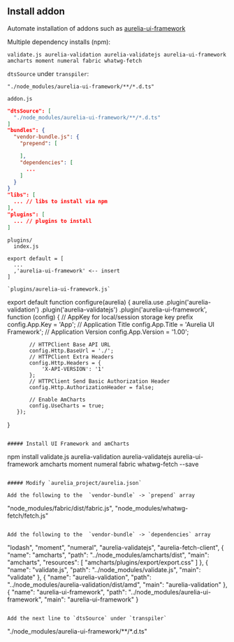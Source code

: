 ## Install addon

Automate installation of addons such as [aurelia-ui-framework]()

Multiple dependency installs (npm):

`validate.js aurelia-validation aurelia-validatejs aurelia-ui-framework amcharts moment numeral fabric whatwg-fetch`

`dtsSource` under `transpiler`:

```
"./node_modules/aurelia-ui-framework/**/*.d.ts"
```

`addon.js`

```json
"dtsSource": [
  "./node_modules/aurelia-ui-framework/**/*.d.ts"
]
"bundles": {
  "vendor-bundle.js": {
    "prepend": [

    ],
    "dependencies": [
      ...
    ]
  }
}
"libs": [
  ... // libs to install via npm
],
"plugins": [
  ... // plugins to install
]
```  

```
plugins/
  index.js
```

```
export default = [
  ...
  ,'aurelia-ui-framework' <-- insert
]

`plugins/aurelia-ui-framework.js`

```
export default function configure(aurelia) {
    aurelia.use
       .plugin('aurelia-validation')
       .plugin('aurelia-validatejs')
       .plugin('aurelia-ui-framework', function (config) {
           // AppKey for local/session storage key prefix
           config.App.Key = 'App';
           // Application Title
           config.App.Title = 'Aurelia UI Framework';
           // Application Version
           config.App.Version = '1.00';

           // HTTPClient Base API URL
           config.Http.BaseUrl = './';
           // HTTPClient Extra Headers
           config.Http.Headers = {
               'X-API-VERSION': '1'
           };
           // HTTPClient Send Basic Authorization Header
           config.Http.AuthorizationHeader = false;

           // Enable AmCharts
           config.UseCharts = true;
       });
}
```

##### Install UI Framework and amCharts

```
npm install validate.js aurelia-validation aurelia-validatejs aurelia-ui-framework amcharts moment numeral fabric whatwg-fetch --save
```

##### Modify `aurelia_project/aurelia.json`

Add the following to the  `vendor-bundle` -> `prepend` array
```
"node_modules/fabric/dist/fabric.js",
"node_modules/whatwg-fetch/fetch.js"
```

Add the following to the  `vendor-bundle` -> `dependencies` array

```
"lodash",
"moment",
"numeral",
"aurelia-validatejs",
"aurelia-fetch-client",
{
  "name": "amcharts",
  "path": "../node_modules/amcharts/dist",
  "main": "amcharts",
  "resources": [
    "amcharts/plugins/export/export.css"
  ]
},
{
  "name": "validate.js",
  "path": "../node_modules/validate.js",
  "main": "validate"
},
{
  "name": "aurelia-validation",
  "path": "../node_modules/aurelia-validation/dist/amd",
  "main": "aurelia-validation"
},
{
  "name": "aurelia-ui-framework",
  "path": "../node_modules/aurelia-ui-framework",
  "main": "aurelia-ui-framework"
}
```

Add the next line to `dtsSource` under `transpiler`

```
"./node_modules/aurelia-ui-framework/**/*.d.ts"
```